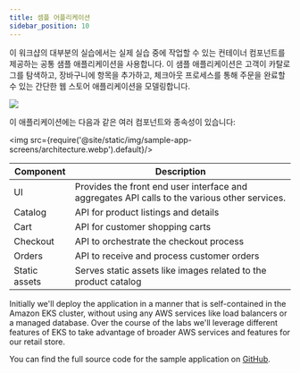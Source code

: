 ```yaml
---
title: 셈플 어플리케이션
sidebar_position: 10
---
```


이 워크샵의 대부분의 실습에서는 실제 실습 중에 작업할 수 있는 컨테이너 컴포넌트를 제공하는 공통 샘플 애플리케이션을 사용합니다. 이 샘플 애플리케이션은 고객이 카탈로그를 탐색하고, 장바구니에 항목을 추가하고, 체크아웃 프로세스를 통해 주문을 완료할 수 있는 간단한 웹 스토어 애플리케이션을 모델링합니다.

<Browser url="-">
<img src={require('@site/static/img/sample-app-screens/home.webp').default}/>
</Browser>

이 애플리케이션에는 다음과 같은 여러 컴포넌트와 종속성이 있습니다:

&lt;img src={require('@site/static/img/sample-app-screens/architecture.webp').default}/&gt;

| Component     | Description                                                                                   |
| ------------- | --------------------------------------------------------------------------------------------- |
| UI            | Provides the front end user interface and aggregates API calls to the various other services. |
| Catalog       | API for product listings and details                                                          |
| Cart          | API for customer shopping carts                                                               |
| Checkout      | API to orchestrate the checkout process                                                       |
| Orders        | API to receive and process customer orders                                                    |
| Static assets | Serves static assets like images related to the product catalog                               |

Initially we'll deploy the application in a manner that is self-contained in the Amazon EKS cluster, without using any AWS services like load balancers or a managed database. Over the course of the labs we'll leverage different features of EKS to take advantage of broader AWS services and features for our retail store.

You can find the full source code for the sample application on [GitHub](https://github.com/aws-containers/retail-store-sample-app).